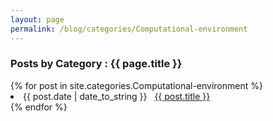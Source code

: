 ```yaml
---
layout: page
permalink: /blog/categories/Computational-environment
---
```


<h3> Posts by Category : {{ page.title }} </h3>

<div class="card">
{% for post in site.categories.Computational-environment %}
 <li class="category-posts"><span>{{ post.date | date_to_string }}</span> &nbsp; <a href="{{ post.url }}">{{ post.title }}</a></li>
{% endfor %}
</div>

